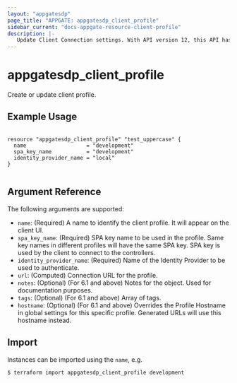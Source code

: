 ```yaml
---
layout: "appgatesdp"
page_title: "APPGATE: appgatesdp_client_profile"
sidebar_current: "docs-appgate-resource-client-profile"
description: |-
   Update Client Connection settings. With API version 12, this API has changed significantly in order to manage client profiles. It is still possible to use the older APIs using older Accept headers.
---
```


# appgatesdp_client_profile

Create or update client profile.


## Example Usage

```hcl

resource "appgatesdp_client_profile" "test_uppercase" {
  name                   = "development"
  spa_key_name           = "development"
  identity_provider_name = "local"
}


```

## Argument Reference

The following arguments are supported:

* `name`: (Required) A name to identify the client profile. It will appear on the client UI.
* `spa_key_name`: (Required) SPA key name to be used in the profile. Same key names in different profiles will have the same SPA key. SPA key is used by the client to connect to the controllers.
* `identity_provider_name`: (Required) Name of the Identity Provider to be used to authenticate.
* `url`:  (Computed) Connection URL for the profile.
* `notes`: (Optional) (For 6.1 and above) Notes for the object. Used for documentation purposes.
* `tags`: (Optional) (For 6.1 and above) Array of tags.
* `hostname`: (Optional) (For 6.1 and above) Overrides the Profile Hostname in global settings for this specific profile. Generated URLs will use this hostname instead.




## Import

Instances can be imported using the `name`, e.g.

```
$ terraform import appgatesdp_client_profile development
```
